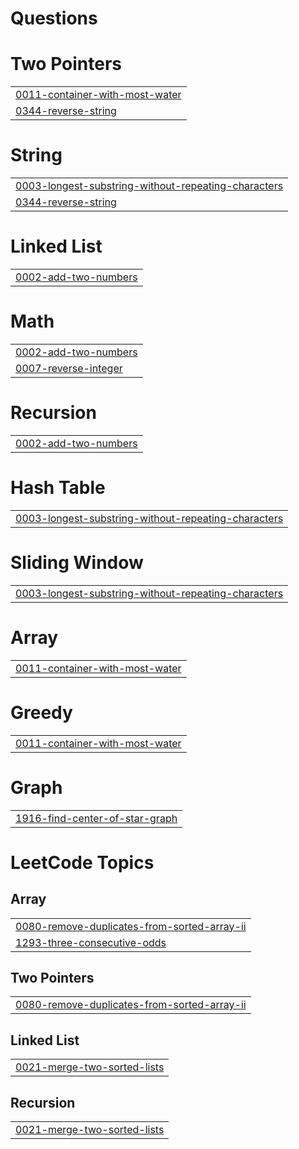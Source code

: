 # Questions


# Two Pointers
|  |
| ------- |
| [0011-container-with-most-water](https://github.com/AshrafAlii/Questions/tree/master/0011-container-with-most-water) |
| [0344-reverse-string](https://github.com/AshrafAlii/Questions/tree/master/0344-reverse-string) |
# String
|  |
| ------- |
| [0003-longest-substring-without-repeating-characters](https://github.com/AshrafAlii/Questions/tree/master/0003-longest-substring-without-repeating-characters) |
| [0344-reverse-string](https://github.com/AshrafAlii/Questions/tree/master/0344-reverse-string) |
# Linked List
|  |
| ------- |
| [0002-add-two-numbers](https://github.com/AshrafAlii/Questions/tree/master/0002-add-two-numbers) |
# Math
|  |
| ------- |
| [0002-add-two-numbers](https://github.com/AshrafAlii/Questions/tree/master/0002-add-two-numbers) |
| [0007-reverse-integer](https://github.com/AshrafAlii/Questions/tree/master/0007-reverse-integer) |
# Recursion
|  |
| ------- |
| [0002-add-two-numbers](https://github.com/AshrafAlii/Questions/tree/master/0002-add-two-numbers) |
# Hash Table
|  |
| ------- |
| [0003-longest-substring-without-repeating-characters](https://github.com/AshrafAlii/Questions/tree/master/0003-longest-substring-without-repeating-characters) |
# Sliding Window
|  |
| ------- |
| [0003-longest-substring-without-repeating-characters](https://github.com/AshrafAlii/Questions/tree/master/0003-longest-substring-without-repeating-characters) |
# Array
|  |
| ------- |
| [0011-container-with-most-water](https://github.com/AshrafAlii/Questions/tree/master/0011-container-with-most-water) |
# Greedy
|  |
| ------- |
| [0011-container-with-most-water](https://github.com/AshrafAlii/Questions/tree/master/0011-container-with-most-water) |
# Graph
|  |
| ------- |
| [1916-find-center-of-star-graph](https://github.com/AshrafAlii/Questions/tree/master/1916-find-center-of-star-graph) |
<!---LeetCode Topics Start-->
# LeetCode Topics
## Array
|  |
| ------- |
| [0080-remove-duplicates-from-sorted-array-ii](https://github.com/AshrafAlii/Questions/tree/master/0080-remove-duplicates-from-sorted-array-ii) |
| [1293-three-consecutive-odds](https://github.com/AshrafAlii/Questions/tree/master/1293-three-consecutive-odds) |
## Two Pointers
|  |
| ------- |
| [0080-remove-duplicates-from-sorted-array-ii](https://github.com/AshrafAlii/Questions/tree/master/0080-remove-duplicates-from-sorted-array-ii) |
## Linked List
|  |
| ------- |
| [0021-merge-two-sorted-lists](https://github.com/AshrafAlii/Questions/tree/master/0021-merge-two-sorted-lists) |
## Recursion
|  |
| ------- |
| [0021-merge-two-sorted-lists](https://github.com/AshrafAlii/Questions/tree/master/0021-merge-two-sorted-lists) |
<!---LeetCode Topics End-->